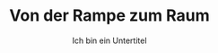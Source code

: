---
layout: trend
title: Von der Rampe zum Raum
subtitle: Ich bin ein Untertitel
teaser-img: "rampe-zum-raum.svg"
teaser-img-social:
nummmer: 06
---